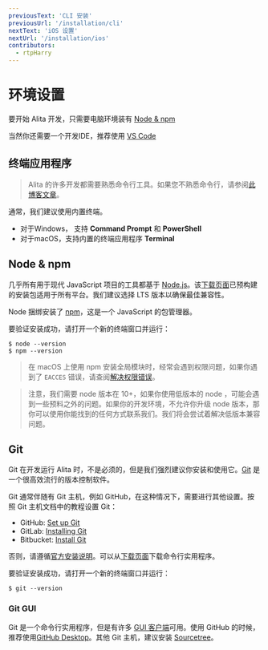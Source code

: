 ```yaml
---
previousText: 'CLI 安装'
previousUrl: '/installation/cli'
nextText: 'iOS 设置'
nextUrl: '/installation/ios'
contributors:
  - rtpHarry
---
```


# 环境设置

要开始 Alita 开发，只需要电脑环境装有 [Node & npm](#node-npm)

当然你还需要一个开发IDE，推荐使用 [VS Code](https://code.visualstudio.com/)

## 终端应用程序

> Alita 的许多开发都需要熟悉命令行工具。如果您不熟悉命令行，请参阅[此博客文章](https://ionicframework.com/blog/new-to-the-command-line/)。

通常，我们建议使用内置终端。

* 对于Windows， 支持 **Command Prompt** 和 **PowerShell**
* 对于macOS，支持内置的终端应用程序 **Terminal**

## Node & npm

几乎所有用于现代 JavaScript 项目的工具都基于 [Node.js](/faq/glossary#node)。该[下载页面](https://nodejs.org/en/download/)已预构建的安装包适用于所有平台。我们建议选择 LTS 版本以确保最佳兼容性。

Node 捆绑安装了 [npm](/faq/glossary#npm)，这是一个 JavaScript 的包管理器。

要验证安装成功，请打开一个新的终端窗口并运行：

```shell
$ node --version
$ npm --version
```

> 在 macOS 上使用 npm 安装全局模块时，经常会遇到权限问题，如果你遇到了 `EACCES` 错误，请查阅[解决权限错误](/faq/tips#resolving-permission-errors)。

> 注意，我们需要 node 版本在 10+，如果你使用低版本的 node ，可能会遇到一些预料之外的问题。如果你的开发环境，不允许你升级 node 版本，那你可以使用你能找到的任何方式联系我们。我们将会尝试着解决低版本兼容问题。

## Git

Git 在开发运行 Alita 时，不是必须的，但是我们强烈建议你安装和使用它。[Git](/faq/glossary#git) 是一个很高效流行的版本控制软件。

Git 通常伴随有 Git 主机，例如 GitHub，在这种情况下，需要进行其他设置。按照 Git 主机文档中的教程设置 Git：

* GitHub: [Set up Git](https://help.github.com/en/articles/set-up-git)
* GitLab: [Installing Git](https://docs.gitlab.com/ee/topics/git/how_to_install_git)
* Bitbucket: [Install Git](https://www.atlassian.com/git/tutorials/install-git)

否则，请遵循[官方安装说明](https://git-scm.com/book/en/v2/Getting-Started-Installing-Git)。可以从[下载页面](https://git-scm.com/downloads)下载命令行实用程序。

要验证安装成功，请打开一个新的终端窗口并运行：

```shell
$ git --version
```

### Git GUI

Git 是一个命令行实用程序，但是有许多 [GUI 客户端](https://git-scm.com/downloads/guis/)可用。使用 GitHub 的时候，推荐使用[GitHub Desktop](https://desktop.github.com/)。其他 Git 主机，建议安装 [Sourcetree](https://www.sourcetreeapp.com/)。
